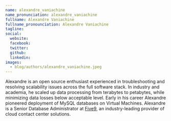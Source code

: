```yaml
---
name: alexandre_vaniachine
name_pronunciation: alexandre_vaniachine
fullname: Alexandre Vaniachine
fullname_pronounciation: Alexandre Vaniachine
tagline: 
social:
  website: 
  facebook:
  twitter:
  github: 
  linkedin: 
images:
  - blog/authors/alexandre_vaniachine.jpeg
---
```


Alexandre is an open source enthusiast experienced in troubleshooting and resolving scalability issues across the full software stack. In industry and academia, he scaled up data processing from terabytes to petabytes, while minimizing data losses below acceptable level. Early in his career Alexandre pioneered deployment of MySQL databases on Virtual Machines. Alexandre is a Senior Database Administrator at [Five9](http://www.five9.com), an industry-leading provider of cloud contact center solutions.